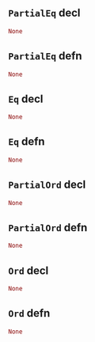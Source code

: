 ## `PartialEq` decl

```rust
None
```

## `PartialEq` defn

```rust
None
```

## `Eq` decl

```rust
None
```

## `Eq` defn

```rust
None
```

## `PartialOrd` decl

```rust
None
```

## `PartialOrd` defn

```rust
None
```

## `Ord` decl

```rust
None
```

## `Ord` defn

```rust
None
```
